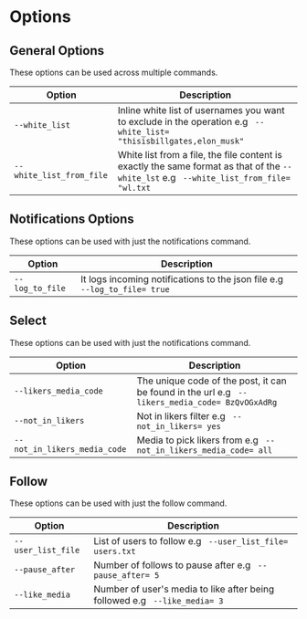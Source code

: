 # Options

## General Options
These options can be used across multiple commands.

| Option     | Description     |
| ---        | ---             |
| `--white_list` | Inline white list of usernames you want to exclude in the operation e.g ``` --white_list= "thisisbillgates,elon_musk"```|
| `--white_list_from_file` | White list from a file, the file content is exactly the same format as that of the `--white_lst` e.g ``` --white_list_from_file= "wl.txt```|

## Notifications Options
These options can be used with just the notifications command.

| Option     | Description     |
| ---        | ---             |
| `--log_to_file` | It logs incoming notifications to the json file e.g ``` --log_to_file= true```|

## Select
These options can be used with just the notifications command.

| Option     | Description     |
| ---        | ---             |
| `--likers_media_code` | The unique code of the post, it can be found in the url e.g ``` --likers_media_code= BzQvOGxAdRg```|
| `--not_in_likers` | Not in likers filter e.g ``` --not_in_likers= yes```|
| `--not_in_likers_media_code` | Media to pick likers from e.g ``` --not_in_likers_media_code= all```|

## Follow
These options can be used with just the follow command.

| Option     | Description     |
| ---        | ---             |
| `--user_list_file` | List of users to follow e.g ``` --user_list_file= users.txt```|
| `--pause_after` | Number of follows to pause after e.g ``` --pause_after= 5```|
| `--like_media` | Number of user's media to like after being followed e.g ``` --like_media= 3```|